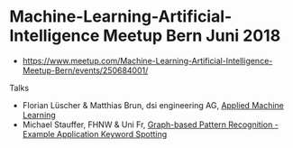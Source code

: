 # Machine-Learning-Artificial-Intelligence Meetup Bern Juni 2018

- https://www.meetup.com/Machine-Learning-Artificial-Intelligence-Meetup-Bern/events/250684001/

Talks

- Florian Lüscher & Matthias Brun, dsi engineering AG, [Applied Machine Learning](./Slides/Meetup_Applied_Machine_Learning.pdf)
- Michael Stauffer, FHNW & Uni Fr, [Graph-based Pattern Recognition - Example Application Keyword Spotting](./Slides/Michael_Stauffer_Graph_Based_PR.pdf)